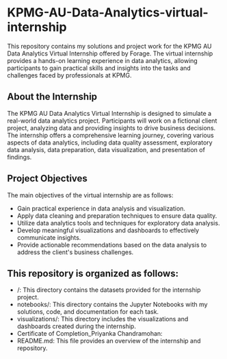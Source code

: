 # KPMG-AU-Data-Analytics-virtual-internship
This repository contains my solutions and project work for the KPMG AU Data Analytics Virtual Internship offered by Forage. The virtual internship provides a hands-on learning experience in data analytics, allowing participants to gain practical skills and insights into the tasks and challenges faced by professionals at KPMG.

## About the Internship
The KPMG AU Data Analytics Virtual Internship is designed to simulate a real-world data analytics project. Participants will work on a fictional client project, analyzing data and providing insights to drive business decisions. The internship offers a comprehensive learning journey, covering various aspects of data analytics, including data quality assessment, exploratory data analysis, data preparation, data visualization, and presentation of findings.

## Project Objectives
The main objectives of the virtual internship are as follows:
- Gain practical experience in data analysis and visualization.
- Apply data cleaning and preparation techniques to ensure data quality.
- Utilize data analytics tools and techniques for exploratory data analysis.
- Develop meaningful visualizations and dashboards to effectively communicate insights.
- Provide actionable recommendations based on the data analysis to address the client's business challenges.

## This repository is organized as follows:
- /: This directory contains the datasets provided for the internship project.
- notebooks/: This directory contains the Jupyter Notebooks with my solutions, code, and documentation for each task.
- visualizations/: This directory includes the visualizations and dashboards created during the internship.
- Certificate of Completion_Priyanka Chandramohan: 
- README.md: This file provides an overview of the internship and repository.
